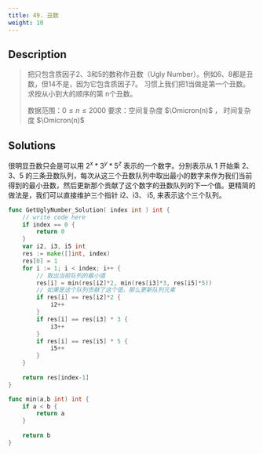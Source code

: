 ```yaml
---
title: 49. 丑数
weight: 10
---
```


## Description

> 把只包含质因子2、3和5的数称作丑数（Ugly Number）。例如6、8都是丑数，但14不是，因为它包含质因子7。 习惯上我们把1当做是第一个丑数。求按从小到大的顺序的第 n个丑数。
> 
> 数据范围：$0 \le n \le 2000$
> 要求：空间复杂度 $\Omicron(n)$ ， 时间复杂度 $\Omicron(n)$

## Solutions

很明显丑数只会是可以用 $2^x*3^y*5^z$ 表示的一个数字。分别表示从 1 开始乘 2、3、5 的三条丑数队列，每次从这三个丑数队列中取出最小的数字来作为我们当前得到的最小丑数，然后更新那个贡献了这个数字的丑数队列的下一个值。更精简的做法是，我们可以直接维护三个指针 i2、i3、 i5, 来表示这个三个队列。

```go
func GetUglyNumber_Solution( index int ) int {
    // write code here
    if index == 0 {
        return 0
    }
    var i2, i3, i5 int
    res := make([]int, index)
    res[0] = 1
    for i := 1; i < index; i++ {
		// 取出当前队列的最小值
        res[i] = min(res[i2]*2, min(res[i3]*3, res[i5]*5))
		// 如果是这个队列贡献了这个值，那么更新队列元素
        if res[i] == res[i2]*2 {
            i2++
        }
        if res[i] == res[i3] * 3 {
            i3++
        }
        if res[i] == res[i5] * 5 {
            i5++
        }
    }
    
    return res[index-1]
}

func min(a,b int) int {
    if a < b {
        return a
    }
    
    return b
}
```
